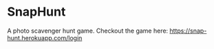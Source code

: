# SnapHunt
A photo scavenger hunt game.
Checkout the game here: https://snap-hunt.herokuapp.com/login
